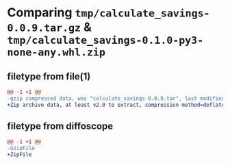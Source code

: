 # Comparing `tmp/calculate_savings-0.0.9.tar.gz` & `tmp/calculate_savings-0.1.0-py3-none-any.whl.zip`

## filetype from file(1)

```diff
@@ -1 +1 @@
-gzip compressed data, was "calculate_savings-0.0.9.tar", last modified: Tue May 21 12:58:58 2024, max compression
+Zip archive data, at least v2.0 to extract, compression method=deflate
```

## filetype from diffoscope

```diff
@@ -1 +1 @@
-GzipFile
+ZipFile
```

